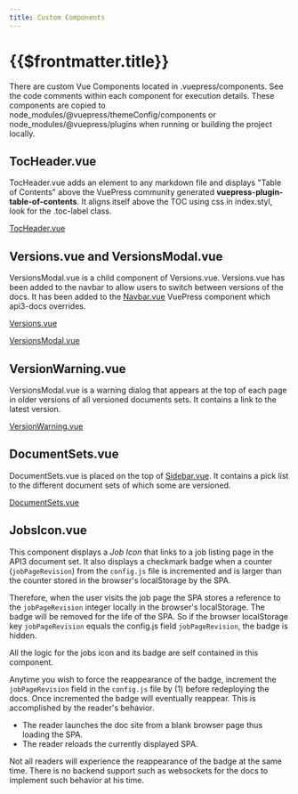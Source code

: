 ```yaml
---
title: Custom Components
---
```


# {{$frontmatter.title}}

<TocHeader /> <TOC class="table-of-contents" :include-level="[2,3]" />

There are custom Vue Components located in .vuepress/components. See the code comments within each component for execution details. These components are copied to node_modules/@vuepress/themeConfig/components or node_modules/@vuepress/plugins when running or building the project locally.

## TocHeader.vue

TocHeader.vue adds an element to any markdown file and displays "Table of Contents" above the VuePress community generated **vuepress-plugin-table-of-contents**. It aligns itself above the TOC using css in index.styl, look for the .toc-label class.

[TocHeader.vue](https://github.com/api3dao/api3-docs/blob/main/docs/.vuepress/components/TocHeader.vue)

## Versions.vue and VersionsModal.vue

VersionsModal.vue is a child component of Versions.vue. Versions.vue has been added to the navbar to allow users to switch between versions of the docs. It has been added to the [Navbar.vue](override-components.md#navbar-vue) VuePress component which api3-docs overrides.

[Versions.vue](https://github.com/api3dao/api3-docs/blob/main/docs/.vuepress/components/Versions.vue)

[VersionsModal.vue](https://github.com/api3dao/api3-docs/blob/main/docs/.vuepress/components/VersionsModal.vue)

## VersionWarning.vue

VersionsModal.vue is a warning dialog that appears at the top of each page in older versions of all versioned documents sets. It contains a link to the latest version.

[VersionWarning.vue](https://github.com/api3dao/api3-docs/blob/main/docs/.vuepress/components/VersionWarning.vue)

## DocumentSets.vue

DocumentSets.vue is placed on the top of [Sidebar.vue](override-components.md#sidebar-vue). It contains a pick list to the different document sets of which some are versioned.

[DocumentSets.vue](https://github.com/api3dao/api3-docs/blob/main/docs/.vuepress/components/DocumentSets.vue)

## JobsIcon.vue

This component displays a _Job Icon_ that links to a job listing page in the API3 document set. It also displays a checkmark badge when a counter (`jobPageRevision`) from the `config.js` file is incremented and is larger than the counter stored in the browser's localStorage by the SPA.

Therefore, when the user visits the job page the SPA stores a reference to the `jobPageRevision` integer locally in the browser's localStorage. The badge will be removed for the life of the SPA. So if the browser localStorage key `jobPageRevision` equals the config.js field `jobPageRevision`, the badge is hidden.

All the logic for the jobs icon and its badge are self contained in this component.

Anytime you wish to force the reappearance of the badge, increment the `jobPageRevision` field in the `config.js` file by (1) before redeploying the docs. Once incremented the badge will eventually reappear. This is accomplished by the reader's behavior.

- The reader launches the doc site from a blank browser page thus loading the SPA.
- The reader reloads the currently displayed SPA.

Not all readers will experience the reappearance of the badge at the same time. There is no backend support such as websockets for the docs to implement such behavior at his time.
